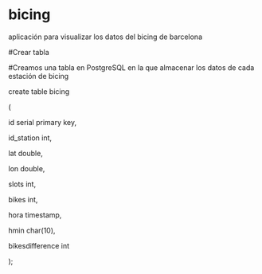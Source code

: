 # bicing
aplicación para visualizar los datos del bicing de barcelona

#Crear tabla 

#Creamos una tabla en PostgreSQL en la que almacenar los datos de cada estación de bicing

create table bicing

(

id serial primary key,

id_station int,

lat double,

lon double,

slots int,

bikes int,

hora timestamp,

hmin char(10),

bikesdifference int

);



